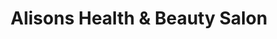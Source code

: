 ---
title: "Alisons Health & Beauty Salon"
url: /highcliffe/alisons-health-and-beauty-salon/
shop: beauty
---